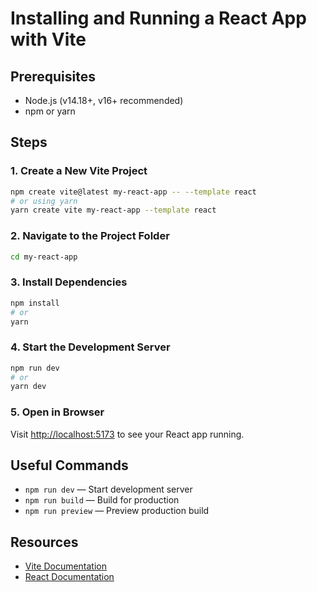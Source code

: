 # Installing and Running a React App with Vite

## Prerequisites
- Node.js (v14.18+, v16+ recommended)
- npm or yarn

## Steps

### 1. Create a New Vite Project
```bash
npm create vite@latest my-react-app -- --template react
# or using yarn
yarn create vite my-react-app --template react
```

### 2. Navigate to the Project Folder
```bash
cd my-react-app
```

### 3. Install Dependencies
```bash
npm install
# or
yarn
```

### 4. Start the Development Server
```bash
npm run dev
# or
yarn dev
```

### 5. Open in Browser
Visit [http://localhost:5173](http://localhost:5173) to see your React app running.

## Useful Commands
- `npm run dev` — Start development server
- `npm run build` — Build for production
- `npm run preview` — Preview production build

## Resources
- [Vite Documentation](https://vitejs.dev/guide/)
- [React Documentation](https://react.dev/)
